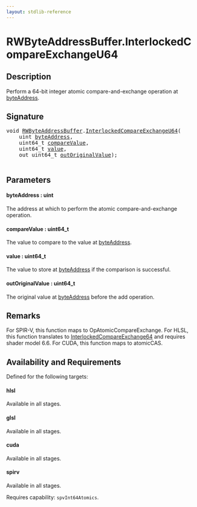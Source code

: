 ```yaml
---
layout: stdlib-reference
---
```


# RWByteAddressBuffer\.InterlockedCompareExchangeU64

## Description

Perform a 64-bit integer atomic compare-and-exchange operation at <span class='code'><a href="interlockedcompareexchangeu64-0biq.html#decl-byteAddress" class="code_param">byteAddress</a></span>.



## Signature 

<pre>
<span class="code_keyword">void</span> <a href="index.html" class="code_type">RWByteAddressBuffer</a>.<a href="interlockedcompareexchangeu64-0biq.html">InterlockedCompareExchangeU64</a>(
    <span class="code_keyword">uint</span> <a href="interlockedcompareexchangeu64-0biq.html#decl-byteAddress" class="code_param">byteAddress</a>,
    uint64_t <a href="interlockedcompareexchangeu64-0biq.html#decl-compareValue" class="code_param">compareValue</a>,
    uint64_t <a href="interlockedcompareexchangeu64-0biq.html#decl-value" class="code_param">value</a>,
    <span class="code_keyword">out</span> uint64_t <a href="interlockedcompareexchangeu64-0biq.html#decl-outOriginalValue" class="code_param">outOriginalValue</a>);

</pre>

## Parameters

####  <a id="decl-byteAddress"></a>byteAddress  : uint
The address at which to perform the atomic compare-and-exchange operation.

####  <a id="decl-compareValue"></a>compareValue  : uint64\_t
The value to compare to the value at <span class='code'><a href="interlockedcompareexchangeu64-0biq.html#decl-byteAddress" class="code_param">byteAddress</a></span>.

####  <a id="decl-value"></a>value  : uint64\_t
The value to store at <span class='code'><a href="interlockedcompareexchangeu64-0biq.html#decl-byteAddress" class="code_param">byteAddress</a></span> if the comparison is successful.

####  <a id="decl-outOriginalValue"></a>outOriginalValue  : uint64\_t
The original value at <span class='code'><a href="interlockedcompareexchangeu64-0biq.html#decl-byteAddress" class="code_param">byteAddress</a></span> before the add operation.


## Remarks
For SPIR-V, this function maps to <span class='code'>OpAtomicCompareExchange</span>. For HLSL, this function
translates to <span class='code'><a href="interlockedcompareexchange64-0bi.html">InterlockedCompareExchange64</a></span> and requires shader model 6.6.
For CUDA, this function maps to <span class='code'>atomicCAS</span>.


## Availability and Requirements

Defined for the following targets:

#### hlsl
Available in all stages.

#### glsl
Available in all stages.

#### cuda
Available in all stages.

#### spirv
Available in all stages.

Requires capability: `spvInt64Atomics`.



